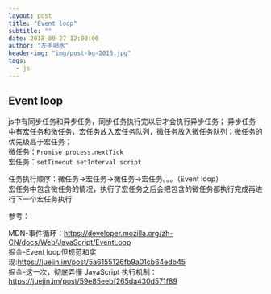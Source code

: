 ```yaml
---
layout: post
title: "Event loop"
subtitle: ""
date: 2018-09-27 12:00:00
author: "左手喝水"
header-img: "img/post-bg-2015.jpg"
tags:
  - js
---
```


## Event loop

js中有同步任务和异步任务，同步任务执行完以后才会执行异步任务；
异步任务中有宏任务和微任务，宏任务放入宏任务队列，微任务放入微任务队列；微任务的优先级高于宏任务；  
微任务：`Promise process.nextTick`  
宏任务：`setTimeout setInterval script`  

任务执行顺序：微任务->宏任务->微任务->宏任务。。。（Event loop）  
宏任务中包含微任务的情况，执行了宏任务之后会把包含的微任务都执行完成再进行下一个宏任务执行


参考：

MDN-事件循环：<https://developer.mozilla.org/zh-CN/docs/Web/JavaScript/EventLoop>  
掘金-Event loop但规范和实现:<https://juejin.im/post/5a6155126fb9a01cb64edb45>  
掘金-这一次，彻底弄懂 JavaScript 执行机制：<https://juejin.im/post/59e85eebf265da430d571f89>  
